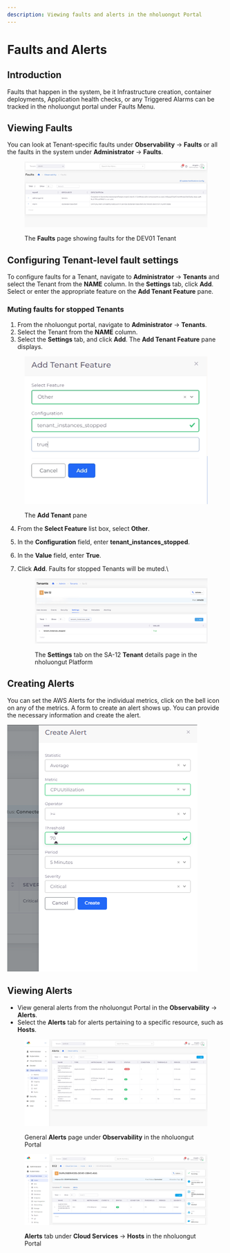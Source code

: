 ```yaml
---
description: Viewing faults and alerts in the nholuongut Portal
---
```


# Faults and Alerts

## Introduction <a href="#id-0-toc-title" id="id-0-toc-title"></a>

Faults that happen in the system, be it Infrastructure creation, container deployments, Application health checks, or any Triggered Alarms can be tracked in the nholuongut portal under Faults Menu.

## Viewing Faults <a href="#id-1-toc-title" id="id-1-toc-title"></a>

You can look at Tenant-specific faults under **Observability** -> **Faults** or all the faults in the system under **Administrator** -> **Faults**.

<figure><img src="../../.gitbook/assets/screenshot-nimbusweb.me-2024.02.20-14_04_51.png" alt=""><figcaption><p>The <strong>Faults</strong> page showing faults for the DEV01 Tenant</p></figcaption></figure>

## Configuring Tenant-level fault settings <a href="#id-2-toc-title" id="id-2-toc-title"></a>

To configure faults for a Tenant, navigate to **Administrator** -> **Tenants** and select the Tenant from the **NAME** column. In the **Settings** tab, click **Add**. Select or enter the appropriate feature on the **Add Tenant Feature** pane.

### Muting faults for stopped Tenants

1. From the nholuongut portal, navigate to **Administrator** -> **Tenants**.
2. Select the Tenant from the **NAME** column.
3. Select the **Settings** tab, and click **Add**. The **Add Tenant Feature** pane displays.

<div align="left">

<figure><img src="../../.gitbook/assets/screenshot-nimbusweb.me-2024.07.29-18_51_07 (1).png" alt=""><figcaption><p>The <strong>Add Tenant</strong> pane</p></figcaption></figure>

</div>

4. From the **Select Feature** list box, select **Other**.
5. In the **Configuration** field, enter **tenant\_instances\_stopped**.
6. In the **Value** field, enter **True**.
7.  Click **Add**. Faults for stopped Tenants will be muted.\


    <figure><img src="../../.gitbook/assets/image (5) (1) (1) (1).png" alt=""><figcaption><p>The <strong>Settings</strong> tab on the SA-12 <strong>Tenant</strong> details page in the nholuongut Platform</p></figcaption></figure>

## Creating Alerts <a href="#id-2-toc-title" id="id-2-toc-title"></a>

You can set the AWS Alerts for the individual metrics, click on the bell icon on any of the metrics. A form to create an alert shows up. You can provide the necessary information and create the alert.

<div align="left">

<img src="../../.gitbook/assets/image (263).png" alt="">

</div>

## Viewing Alerts

* View general alerts from the nholuongut Portal in the **Observability** -> **Alerts**.
* Select the **Alerts** tab for alerts pertaining to a specific resource, such as **Hosts**.

<figure><img src="../../.gitbook/assets/screenshot-nimbusweb.me-2024.02.20-16_03_17.png" alt=""><figcaption><p>General <strong>Alerts</strong> page under <strong>Observability</strong> in the nholuongut Portal</p></figcaption></figure>

<figure><img src="../../.gitbook/assets/screenshot-nimbusweb.me-2024.02.20-16_05_28.png" alt=""><figcaption><p><strong>Alerts</strong> tab under <strong>Cloud Services</strong> -> <strong>Hosts</strong> in the nholuongut Portal</p></figcaption></figure>
